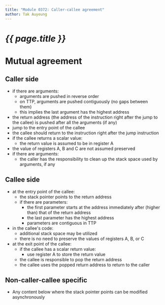 ```yaml
---
title: "Module 0372: Caller-callee agreement"
author: Tak Auyeung
---
```

# _{{ page.title }}_

# Mutual agreement

## Caller side

* if there are arguments:
  * arguments are pushed in reverse order
  * on TTP, arguments are pushed contiguously (no gaps between them)
  * this implies the last argument has the highest address
* the return address (the address of the instruction right after the jump to the callee) is pushed after all the arguments (if any)
* jump to the entry point of the callee
* the callee should return to the instruction right after the jump instruction
* if the callee returns a scalar value:
  * the return value is assumed to be in register A
* the value of registers A, B and C are not assumed preserved
* if there are arguments:
  * the caller has the responsibility to clean up the stack space used by arguments, if any

## Callee side

* at the entry point of the callee:
  * the stack pointer points to the return address
  * if there are parameters:
    * the first parameter starts at the address immediately after (higher than) that of the return address
    * the last parameter has the highest address
    * parameters are contiguous in TTP
* in the callee's code:
  * additional stack space may be utilized
  * there is no need to preserve the values of registers A, B, or C
* at the exit point of the callee:
  * if the callee has a scalar return value:
    * use register A to store the return value
  * the callee is responsible to pop the return address
  * the callee uses the popped return address to return to the caller
 
## Non-caller-callee specific

* Any content below where the stack pointer points can be modified asynchronously
